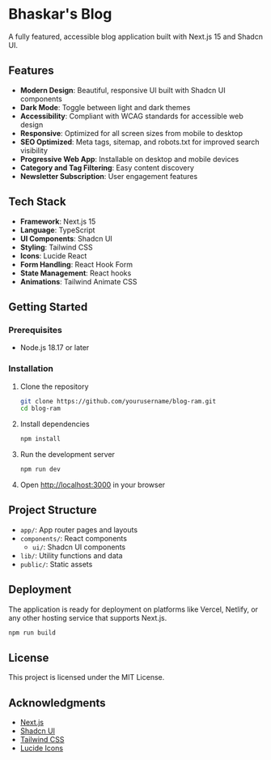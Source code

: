 # Bhaskar's Blog

A fully featured, accessible blog application built with Next.js 15 and Shadcn UI.

## Features

- **Modern Design**: Beautiful, responsive UI built with Shadcn UI components
- **Dark Mode**: Toggle between light and dark themes
- **Accessibility**: Compliant with WCAG standards for accessible web design
- **Responsive**: Optimized for all screen sizes from mobile to desktop
- **SEO Optimized**: Meta tags, sitemap, and robots.txt for improved search visibility
- **Progressive Web App**: Installable on desktop and mobile devices
- **Category and Tag Filtering**: Easy content discovery
- **Newsletter Subscription**: User engagement features

## Tech Stack

- **Framework**: Next.js 15
- **Language**: TypeScript
- **UI Components**: Shadcn UI
- **Styling**: Tailwind CSS
- **Icons**: Lucide React
- **Form Handling**: React Hook Form
- **State Management**: React hooks
- **Animations**: Tailwind Animate CSS

## Getting Started

### Prerequisites

- Node.js 18.17 or later

### Installation

1. Clone the repository
   ```bash
   git clone https://github.com/yourusername/blog-ram.git
   cd blog-ram
   ```

2. Install dependencies
   ```bash
   npm install
   ```

3. Run the development server
   ```bash
   npm run dev
   ```

4. Open [http://localhost:3000](http://localhost:3000) in your browser

## Project Structure

- `app/`: App router pages and layouts
- `components/`: React components
  - `ui/`: Shadcn UI components
- `lib/`: Utility functions and data
- `public/`: Static assets

## Deployment

The application is ready for deployment on platforms like Vercel, Netlify, or any other hosting service that supports Next.js.

```bash
npm run build
```

## License

This project is licensed under the MIT License.

## Acknowledgments

- [Next.js](https://nextjs.org/)
- [Shadcn UI](https://ui.shadcn.com/)
- [Tailwind CSS](https://tailwindcss.com/)
- [Lucide Icons](https://lucide.dev/)
